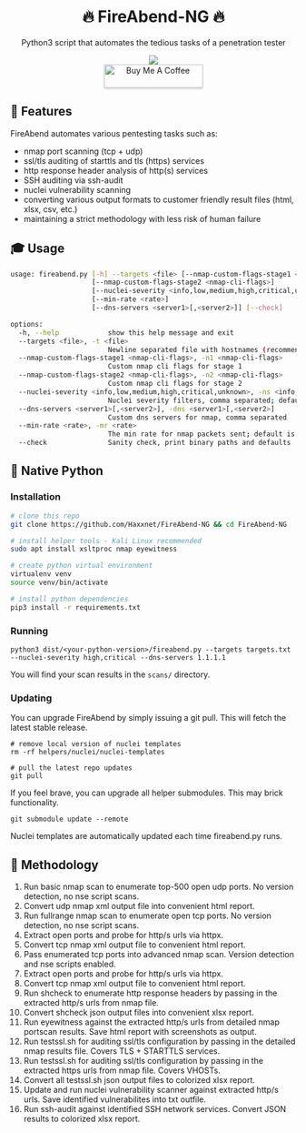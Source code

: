 <div align="center" width="100%">
    <h1>🔥 FireAbend-NG 🔥</h1>
    <p>Python3 script that automates the tedious tasks of a penetration tester</p><p>
    <a target="_blank" href="https://github.com/l4rm4nd"><img src="https://img.shields.io/badge/maintainer-LRVT-orange" /></a><br>
    <!--<a target="_blank" href="#"><img src="https://ForTheBadge.com/images/badges/makes-people-smile.svg" /></a><br>-->
    <a href="https://www.buymeacoffee.com/LRVT" target="_blank"><img src="https://www.buymeacoffee.com/assets/img/custom_images/orange_img.png" alt="Buy Me A Coffee" style="height: 41px !important;width: 174px !important;box-shadow: 0px 3px 2px 0px rgba(190, 190, 190, 0.5) !important;-webkit-box-shadow: 0px 3px 2px 0px rgba(190, 190, 190, 0.5) !important;" ></a>
</div>

## 💎 Features

FireAbend automates various pentesting tasks such as:

- nmap port scanning (tcp + udp)
- ssl/tls auditing of starttls and tls (https) services
- http response header analysis of http(s) services
- SSH auditing via ssh-audit
- nuclei vulnerability scanning
- converting various output formats to customer friendly result files (html, xlsx, csv, etc.)
- maintaining a strict methodology with less risk of human failure

## 🎓 Usage

````bash
usage: fireabend.py [-h] --targets <file> [--nmap-custom-flags-stage1 <nmap-cli-flags>]
                    [--nmap-custom-flags-stage2 <nmap-cli-flags>]
                    [--nuclei-severity <info,low,medium,high,critical,unknown>]
                    [--min-rate <rate>]
                    [--dns-servers <server1>[,<server2>]] [--check]

options:
  -h, --help            show this help message and exit
  --targets <file>, -t <file>
                        Newline separated file with hostnames (recommended) or ip addresses
  --nmap-custom-flags-stage1 <nmap-cli-flags>, -n1 <nmap-cli-flags>
                        Custom nmap cli flags for stage 1
  --nmap-custom-flags-stage2 <nmap-cli-flags>, -n2 <nmap-cli-flags>
                        Custom nmap cli flags for stage 2
  --nuclei-severity <info,low,medium,high,critical,unknown>, -ns <info,low,medium,high,critical,unknown>
                        Nuclei severity filters, comma separated; default is low,medium,high,critical
  --dns-servers <server1>[,<server2>], -dns <server1>[,<server2>]
                        Custom dns servers for nmap, comma separated
  --min-rate <rate>, -mr <rate>
                        The min rate for nmap packets sent; default is 5000
  --check               Sanity check, print binary paths and defaults

````
## 🐍 Native Python

### Installation

````bash
# clone this repo
git clone https://github.com/Haxxnet/FireAbend-NG && cd FireAbend-NG

# install helper tools - Kali Linux recommended
sudo apt install xsltproc nmap eyewitness

# create python virtual environment
virtualenv venv
source venv/bin/activate

# install python dependencies
pip3 install -r requirements.txt
````

### Running

````
python3 dist/<your-python-version>/fireabend.py --targets targets.txt --nuclei-severity high,critical --dns-servers 1.1.1.1
````

You will find your scan results in the `scans/` directory.

### Updating

You can upgrade FireAbend by simply issuing a git pull. This will fetch the latest stable release.

````
# remove local version of nuclei templates
rm -rf helpers/nuclei/nuclei-templates

# pull the latest repo updates
git pull
````

If you feel brave, you can upgrade all helper submodules. This may brick functionality.

```
git submodule update --remote
```

Nuclei templates are automatically updated each time fireabend.py runs.

## 🔎 Methodology

1. Run basic nmap scan to enumerate top-500 open udp ports. No version detection, no nse script scans.
2. Convert udp nmap xml output file into convenient html report.
3. Run fullrange nmap scan to enumerate open tcp ports. No version detection, no nse script scans.
4. Extract open ports and probe for http/s urls via httpx.
5. Convert tcp nmap xml output file to convenient html report.
6. Pass enumerated tcp ports into advanced nmap scan. Version detection and nse scripts enabled.
7. Extract open ports and probe for http/s urls via httpx.
8. Convert tcp nmap xml output file to convenient html report.
9. Run shcheck to enumerate http response headers by passing in the extracted http/s urls from nmap file.
10. Convert shcheck json output files into convenient xlsx report.
11. Run eyewitness against the extracted http/s urls from detailed nmap portscan results. Save html report with screenshots as output.
12. Run testssl.sh for auditing ssl/tls configuration by passing in the detailed nmap results file. Covers TLS + STARTTLS services.
13. Run testssl.sh for auditing ssl/tls configuration by passing in the extracted https urls from nmap file. Covers VHOSTs.
14. Convert all testssl.sh json output files to colorized xlsx report.
15. Update and run nuclei vulnerability scanner against extracted http/s urls. Save identified vulnerabilites into txt outfile.
16. Run ssh-audit against identified SSH network services. Convert JSON results to colorized xlsx report.

